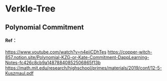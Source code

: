 # Verkle-Tree
## Polynomial Commitment
#### Ref：
https://www.youtube.com/watch?v=n4eiiCDhTes
https://copper-witch-857.notion.site/Polynomial-KZG-or-Kate-Commitment-DappLearning-Notes-fc426c8cb9a14878840852506865f13b
https://math.mit.edu/research/highschool/primes/materials/2019/conf/12-5-Kuszmaul.pdf

